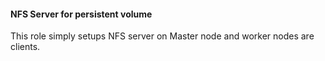#### NFS Server for persistent volume

This role simply setups NFS server on Master node and worker nodes are clients.
